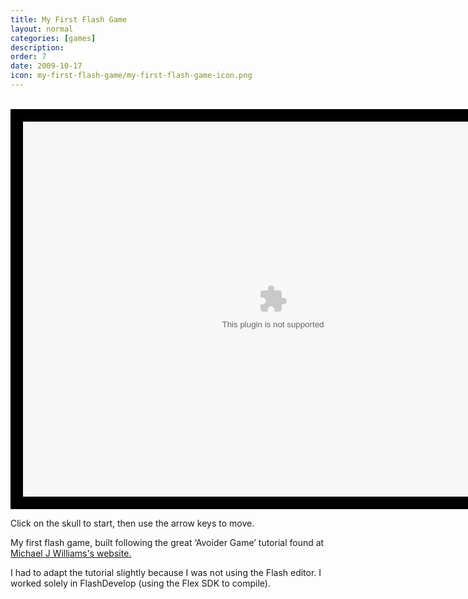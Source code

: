 ```yaml
---
title: My First Flash Game
layout: normal
categories: [games]
description: 
order: 7
date: 2009-10-17
icon: my-first-flash-game/my-first-flash-game-icon.png
---
```


<object height="600" width="800"><br>
<embed src="avoidergamefromtutorial.swf" height="600" width="800" style="border: 20px solid black;"></object>

Click on the skull to start, then use the arrow keys to move.

My first flash game, built following the great ‘Avoider Game’ tutorial found at <a href="http://gamedev.michaeljameswilliams.com/2008/09/17/avoider-game-tutorial-1/">Michael J Williams's website.</a>

I had to adapt the tutorial slightly because I was not using the 
Flash editor. I worked solely in FlashDevelop (using the Flex SDK to 
compile).